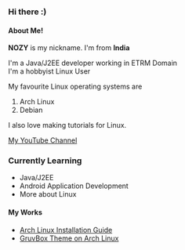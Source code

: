 ### Hi there :)<br>

#### About Me!
<p> <b>NOZY</b> is my nickname. I'm from <b>India</b> <br>
<p> I'm a Java/J2EE developer working in ETRM Domain<br>
I'm a hobbyist Linux User <br>

My favourite Linux operating systems are <br>
  1. Arch Linux <br>
  2. Debian <br>
  
I also love making tutorials for Linux.<br> </p>
 [My YouTube Channel](https://www.youtube.com/channel/UCz4qSiJf76CDsCyVpz-M9sg)

### Currently Learning
* Java/J2EE
* Android Application Development
* More about Linux

#### My Works
- [Arch Linux Installation Guide](https://github.com/geeknozy/Arch-Linux-Installation-Guide)
- [GruvBox Theme on Arch Linux](https://github.com/geeknozy/Arch-BSPWM)
